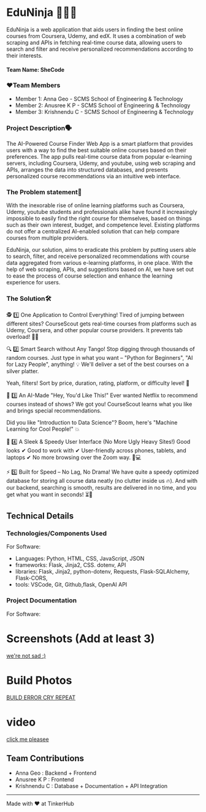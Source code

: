 # EduNinja 👩🏻‍💻

EduNinja is a web application that aids users in finding the best online courses from Coursera, Udemy, and edX. It uses a combination of web scraping and APIs in fetching real-time course data, allowing users to search and filter and receive personalized recommendations according to their interests. 
#### Team Name: SheCode



### ❤️Team Members
- Member 1: Anna Geo - SCMS School of Engineering & Technology
- Member 2: Anusree K P - SCMS School of Engineering & Technology
- Member 3: Krishnendu C - SCMS School of Engineering & Technology




### Project Description🗣️
The AI-Powered Course Finder Web App is a smart platform that provides users with a way to find the best suitable online courses based on their preferences. The app pulls real-time course data from popular e-learning servers, including Coursera, Udemy, and youtube, using web scraping and APIs, arranges the data into structured databases, and presents personalized course recommendations via an intuitive web interface. 




### The Problem statement📜

With the inexorable rise of online learning platforms such as Coursera, Udemy, youtube students and professionals alike have found it increasingly impossible to easily find the right course for themselves, based on things such as their own interest, budget, and competence level. Existing platforms do not offer a centralized AI-enabled solution that can help compare courses from multiple providers.

EduNinja, our solution, aims to eradicate this problem by putting users able to search, filter, and receive personalized recommendations with course data aggregated from various e-learning platforms, in one place. With the help of web scraping, APIs, and suggestions based on AI, we have set out to ease the process of course selection and enhance the learning experience for users. 




### The Solution🛠️

🕵️ 1️⃣ One Application to Control Everything!
Tired of jumping between different sites? CourseScout gets real-time courses from platforms such as Udemy, Coursera, and other popular course providers. It prevents tab overload! 😵‍💫

🔍 2️⃣ Smart Search without Any Tango!
Stop digging through thousands of random courses. Just type in what you want – "Python for Beginners", "AI for Lazy People", anything! 💡 We'll deliver a set of the best courses on a silver platter.

Yeah, filters! Sort by price, duration, rating, platform, or difficulty level! 🎯

🧠 3️⃣ An AI-Made "Hey, You'd Like This!"
Ever wanted Netflix to recommend courses instead of shows? We got you! CourseScout learns what you like and brings special recommendations.

Did you like "Introduction to Data Science"? Boom, here's "Machine Learning for Cool People!" 💥

🎨 4️⃣ A Sleek & Speedy User Interface (No More Ugly Heavy Sites!)
Good looks ✔
Good to work with ✔
User-friendly across phones, tablets, and laptops ✔
No more browsing over the Zoom way. 📱💻

⚡ 5️⃣ Built for Speed – No Lag, No Drama!
We have quite a speedy optimized database for storing all course data neatly (no clutter inside us 🔥). And with our backend, searching is smooth, results are delivered in no time, and you get what you want in seconds! ⏳🚀 



## Technical Details
### Technologies/Components Used
For Software:
- Languages: Python, HTML, CSS, JavaScript, JSON
- frameworks: Flask, Jinja2, CSS. dotenv, API
- libraries: Flask, Jinja2, python-dotenv, Requests, Flask-SQLAlchemy, Flask-CORS, 
- tools: VSCode, Git, Github,flask, OpenAI API




### Project Documentation
For Software:

# Screenshots (Add at least 3)

[ we're not sad :)](https://drive.google.com/drive/folders/13CaVCcaJ65adatH-v9cCuSNa40mPzMAR?usp=drive_link)




# Build Photos
[BUILD ERROR CRY REPEAT
](https://drive.google.com/drive/folders/1JXnVLTHI04vSGZtLVHka6afb_gNM1PW7?usp=drive_link)

# video
[click me pleasee](https://drive.google.com/drive/folders/1P2ylRJo9Mj4dIXbzP5iYFzro106cXdRA)


## Team Contributions
- Anna Geo : Backend + Frontend
- Anusree K P : Frontend
- Krishnendu C : Database + Documentation + API Integration

---
Made with ❤️ at TinkerHub
